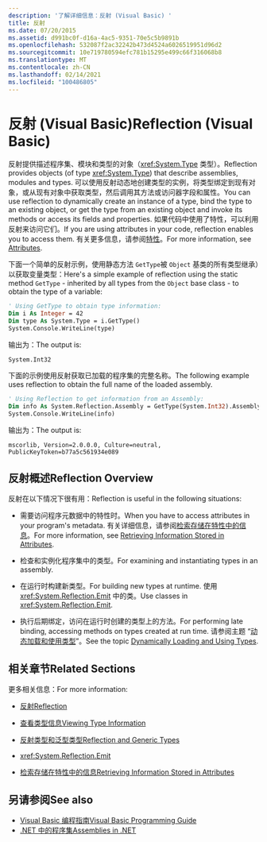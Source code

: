 ```yaml
---
description: '了解详细信息：反射 (Visual Basic) '
title: 反射
ms.date: 07/20/2015
ms.assetid: d991bc0f-d16a-4ac5-9351-70e5c5b9891b
ms.openlocfilehash: 532087f2ac32242b473d4524a6026519951d96d2
ms.sourcegitcommit: 10e719780594efc781b15295e499c66f316068b8
ms.translationtype: MT
ms.contentlocale: zh-CN
ms.lasthandoff: 02/14/2021
ms.locfileid: "100486805"
---
```

# <a name="reflection-visual-basic"></a><span data-ttu-id="addaa-103">反射 (Visual Basic)</span><span class="sxs-lookup"><span data-stu-id="addaa-103">Reflection (Visual Basic)</span></span>

<span data-ttu-id="addaa-104">反射提供描述程序集、模块和类型的对象（<xref:System.Type> 类型）。</span><span class="sxs-lookup"><span data-stu-id="addaa-104">Reflection provides objects (of type <xref:System.Type>) that describe assemblies, modules and types.</span></span> <span data-ttu-id="addaa-105">可以使用反射动态地创建类型的实例，将类型绑定到现有对象，或从现有对象中获取类型，然后调用其方法或访问器字段和属性。</span><span class="sxs-lookup"><span data-stu-id="addaa-105">You can use reflection to dynamically create an instance of a type, bind the type to an existing object, or get the type from an existing object and invoke its methods or access its fields and properties.</span></span> <span data-ttu-id="addaa-106">如果代码中使用了特性，可以利用反射来访问它们。</span><span class="sxs-lookup"><span data-stu-id="addaa-106">If you are using attributes in your code, reflection enables you to access them.</span></span> <span data-ttu-id="addaa-107">有关更多信息，请参阅[特性](../../../standard/attributes/index.md)。</span><span class="sxs-lookup"><span data-stu-id="addaa-107">For more information, see [Attributes](../../../standard/attributes/index.md).</span></span>  
  
 <span data-ttu-id="addaa-108">下面一个简单的反射示例，使用静态方法 `GetType`被 `Object` 基类的所有类型继承）以获取变量类型：</span><span class="sxs-lookup"><span data-stu-id="addaa-108">Here's a simple example of reflection using the static method `GetType` - inherited by all types from the `Object` base class - to obtain the type of a variable:</span></span>  
  
```vb  
' Using GetType to obtain type information:  
Dim i As Integer = 42  
Dim type As System.Type = i.GetType()  
System.Console.WriteLine(type)  
```  
  
 <span data-ttu-id="addaa-109">输出为：</span><span class="sxs-lookup"><span data-stu-id="addaa-109">The output is:</span></span>  
  
 `System.Int32`  
  
 <span data-ttu-id="addaa-110">下面的示例使用反射获取已加载的程序集的完整名称。</span><span class="sxs-lookup"><span data-stu-id="addaa-110">The following example uses reflection to obtain the full name of the loaded assembly.</span></span>  
  
```vb  
' Using Reflection to get information from an Assembly:  
Dim info As System.Reflection.Assembly = GetType(System.Int32).Assembly  
System.Console.WriteLine(info)  
```  
  
 <span data-ttu-id="addaa-111">输出为：</span><span class="sxs-lookup"><span data-stu-id="addaa-111">The output is:</span></span>  
  
 `mscorlib, Version=2.0.0.0, Culture=neutral, PublicKeyToken=b77a5c561934e089`  
  
## <a name="reflection-overview"></a><span data-ttu-id="addaa-112">反射概述</span><span class="sxs-lookup"><span data-stu-id="addaa-112">Reflection Overview</span></span>  

 <span data-ttu-id="addaa-113">反射在以下情况下很有用：</span><span class="sxs-lookup"><span data-stu-id="addaa-113">Reflection is useful in the following situations:</span></span>  
  
- <span data-ttu-id="addaa-114">需要访问程序元数据中的特性时。</span><span class="sxs-lookup"><span data-stu-id="addaa-114">When you have to access attributes in your program's metadata.</span></span> <span data-ttu-id="addaa-115">有关详细信息，请参阅[检索存储在特性中的信息](../../../standard/attributes/retrieving-information-stored-in-attributes.md)。</span><span class="sxs-lookup"><span data-stu-id="addaa-115">For more information, see [Retrieving Information Stored in Attributes](../../../standard/attributes/retrieving-information-stored-in-attributes.md).</span></span>  
  
- <span data-ttu-id="addaa-116">检查和实例化程序集中的类型。</span><span class="sxs-lookup"><span data-stu-id="addaa-116">For examining and instantiating types in an assembly.</span></span>  
  
- <span data-ttu-id="addaa-117">在运行时构建新类型。</span><span class="sxs-lookup"><span data-stu-id="addaa-117">For building new types at runtime.</span></span> <span data-ttu-id="addaa-118">使用 <xref:System.Reflection.Emit> 中的类。</span><span class="sxs-lookup"><span data-stu-id="addaa-118">Use classes in <xref:System.Reflection.Emit>.</span></span>  
  
- <span data-ttu-id="addaa-119">执行后期绑定，访问在运行时创建的类型上的方法。</span><span class="sxs-lookup"><span data-stu-id="addaa-119">For performing late binding, accessing methods on types created at run time.</span></span> <span data-ttu-id="addaa-120">请参阅主题 “[动态加载和使用类型](../../../framework/reflection-and-codedom/dynamically-loading-and-using-types.md)”。</span><span class="sxs-lookup"><span data-stu-id="addaa-120">See the topic [Dynamically Loading and Using Types](../../../framework/reflection-and-codedom/dynamically-loading-and-using-types.md).</span></span>  
  
## <a name="related-sections"></a><span data-ttu-id="addaa-121">相关章节</span><span class="sxs-lookup"><span data-stu-id="addaa-121">Related Sections</span></span>  

 <span data-ttu-id="addaa-122">更多相关信息：</span><span class="sxs-lookup"><span data-stu-id="addaa-122">For more information:</span></span>  
  
- [<span data-ttu-id="addaa-123">反射</span><span class="sxs-lookup"><span data-stu-id="addaa-123">Reflection</span></span>](../../../framework/reflection-and-codedom/reflection.md)  
  
- [<span data-ttu-id="addaa-124">查看类型信息</span><span class="sxs-lookup"><span data-stu-id="addaa-124">Viewing Type Information</span></span>](../../../framework/reflection-and-codedom/viewing-type-information.md)  
  
- [<span data-ttu-id="addaa-125">反射类型和泛型类型</span><span class="sxs-lookup"><span data-stu-id="addaa-125">Reflection and Generic Types</span></span>](../../../framework/reflection-and-codedom/reflection-and-generic-types.md)  
  
- <xref:System.Reflection.Emit>  
  
- [<span data-ttu-id="addaa-126">检索存储在特性中的信息</span><span class="sxs-lookup"><span data-stu-id="addaa-126">Retrieving Information Stored in Attributes</span></span>](../../../standard/attributes/retrieving-information-stored-in-attributes.md)  
  
## <a name="see-also"></a><span data-ttu-id="addaa-127">另请参阅</span><span class="sxs-lookup"><span data-stu-id="addaa-127">See also</span></span>

- [<span data-ttu-id="addaa-128">Visual Basic 编程指南</span><span class="sxs-lookup"><span data-stu-id="addaa-128">Visual Basic Programming Guide</span></span>](../index.md)
- [<span data-ttu-id="addaa-129">.NET 中的程序集</span><span class="sxs-lookup"><span data-stu-id="addaa-129">Assemblies in .NET</span></span>](../../../standard/assembly/index.md)
